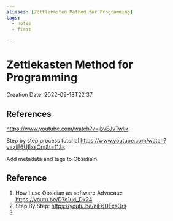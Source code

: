 ```yaml
---
aliases: [Zettlekasten Method for Programming]
tags:
  - notes
  - first 

---
```


# Zettlekasten Method for Programming
Creation Date: 2022-09-18T22:37






## References
https://www.youtube.com/watch?v=jbvEJvTwllk

Step by step process tutorial
https://www.youtube.com/watch?v=ziE6UExsOrs&t=113s

Add metadata and tags to Obsidiain








## Reference
1. How I use Obsidian as software Advocate: https://youtu.be/D7e1ud_Dk24
2. Step By Step: https://youtu.be/ziE6UExsOrs
3. 